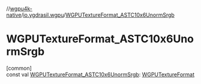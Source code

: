 //[wgpu4k-native](../../index.md)/[io.ygdrasil.wgpu](index.md)/[WGPUTextureFormat_ASTC10x6UnormSrgb](-w-g-p-u-texture-format_-a-s-t-c10x6-unorm-srgb.md)

# WGPUTextureFormat_ASTC10x6UnormSrgb

[common]\
const val [WGPUTextureFormat_ASTC10x6UnormSrgb](-w-g-p-u-texture-format_-a-s-t-c10x6-unorm-srgb.md): [WGPUTextureFormat](-w-g-p-u-texture-format/index.md)